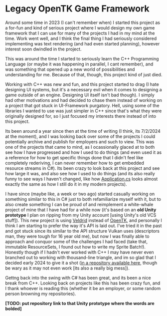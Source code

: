 # Legacy OpenTK Game Framework

Around some time in 2023 (I can't remember when) I started this project as a for-fun and kind of serious project where I would design my own game framework that I can use for many of the projects I had in my mind at the time.
Work went well, and I think the final thing I had seriously considered implementing was text rendering (and had even started planning), however interest soon dwindled in the project.

This was around the time I started to seriously learn the C++ Programming Language (or maybe it was happening in parallel, I cant remember), and was something that opened up a new world of possibilities and understanding for me. Because of that, though, this project kind of just died.

Working with C++ was new and fun, and this project started to drag (I hate designing UI systems, but it's a necessary evil when it comes to designing a game outside of an engine. Designing UI itself isn't bad though). I simply had other motivations and
had decided to chase them instead of working on a project that got stuck in UI-Framework purgatory. Hell, using some of the libraries I wanted to use was just simpler in C++ since that's what they were originally designed for, so I just focused my interests
there instead of into this project.

Its been around a year since then at the time of writing (I think, its 7/2/2024 at the moment), and I was looking back over some of the projects I could potentially archive and publish for employers and such to view. This was one of the projects that came
to mind, as I ocassionally glaced at to both see how I have progressed and how I used to do things (and even used it as a reference for how to get specific things done that I didn't feel like completely rederiving, I can never remember how to get embedded
resource streams in C#). Its been crazy to look back at this project and see how large it was, and also see how I used to do things (and its also really funny to see ways I haven't changed, like how [Application.cs](https://github.com/Littledog1229/Legacy-GameFramework/blob/master/ApplicationCore/Application/Application.cs) 
looks almost exactly the same as how I still do it in my modern projects).

I have since (maybe like, a week or two ago) started casually working on something similar to this in C# just to both refamiliarize myself with it, but to also create something I can be proud of and reimplement a white-whale project of mine that I have had
for a while now (it's based on an **old Unity prototype** I plan on ripping from my Unity account [using Unity's old VCS stuff]). This new project is using [Veldrid](https://veldrid.dev/) instead of [OpenTK](https://opentk.net/), and personally I think
I am starting to prefer the way it's API is laid out. I've tried it in the past and got stuck since its similar to the API structure Vulkan uses (descriptors man, they were tough for 16 year old me), but now I was finally able to approach and conquor
some of the challenges I had faced (take that, immutable ResourceSets, I found out how to write my Sprite Batch!). Honestly though if I hadn't ever worked with C++ I may have never even branched out to working with thousand-line triangle, and im so glad that
I decided early 2024 to give it a shot ([in a repository available here](https://github.com/Littledog1229/VulkanLearning), though be wary as it may not even work [its also a really big mess]).

Gettng back into the swing with C# has been great, and its been a nice break from C++. Looking back on projects like this has been crazy fun, and I thank whoever is reading this (whether it be an employer, or some random person browning my repositories).



**[TODO: put repository link to that Unity prototype where the words are bolded]**
